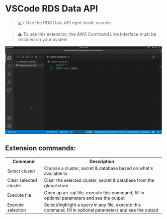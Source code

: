 # VSCode RDS Data API

> 💻⚡ Use the RDS Data API right inside vscode

> ⚠️ To use this extension, the AWS Command Line Interface must be installed on your system

![Example](https://raw.githubusercontent.com/indexsoftware/vscode-rds-data-api/master/images/video.gif)

## Extension commands:

<table>
  <tr>
    <th>Command</th>
    <th>Description</th>
  </tr>
  <tr>
    <td>Select cluster</td>
    <td>Choose a cluster, secret & database based on what's available to</td>
  </tr>
  <tr>
    <td>Clear selected cluster</td>
    <td>Clear the selected cluster, secret & database from the global store</td>
  </tr>
  <tr>
    <td>Execute file</td>
    <td>Open up an .sql file, execute this command, fill in optional parameters and see the output</td>
  </tr>
  <tr>
    <td>Execute selection</td>
    <td>Select/highlight a query in any file, execute this command, fill in optional parameters and see the output</td>
  </tr>
</table>
